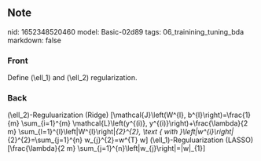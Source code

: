 ## Note
nid: 1652348520460
model: Basic-02d89
tags: 06_trainining_tuning_bda
markdown: false

### Front
Define \(\ell_1\) and \(\ell_2\) regularization.

### Back
\(\ell_2\)-Reguluarization (Ridge)
\[\mathcal{J}\left(W^{l}, b^{l}\right)=\frac{1}{m} \sum_{i=1}^{m} \mathcal{L}\left(y^{(i)}, y^{(i)}\right)+\frac{\lambda}{2 m} \sum_{l=1}^{l}\left\|W^{l}\right\|_{2}^{2}, \text { with }\left\|w^{i}\right\|_{2}^{2}=\sum_{j=1}^{n} w_{j}^{2}=w^{T} w\]
\(\ell_1\)-Reguluarization (LASSO)
\[\frac{\lambda}{2 m} \sum_{j=1}^{n}\left|w_{j}\right|=\|w\|_{1}\]
